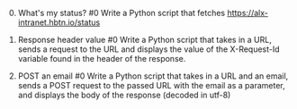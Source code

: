 0. What's my status? #0
Write a Python script that fetches https://alx-intranet.hbtn.io/status

1. Response header value #0
Write a Python script that takes in a URL, sends a request to the URL and displays the value of the X-Request-Id variable found in the header of the response.

2. POST an email #0
Write a Python script that takes in a URL and an email, sends a POST request to the passed URL with the email as a parameter, and displays the body of the response (decoded in utf-8)
